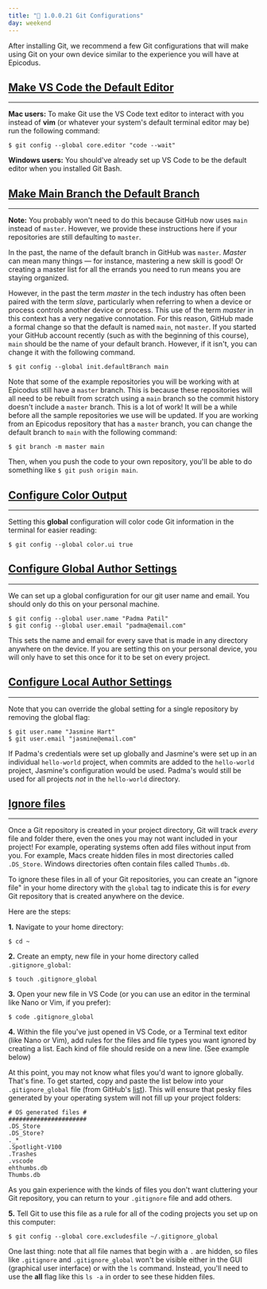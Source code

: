 ```yaml
---
title: "📓 1.0.0.21 Git Configurations"
day: weekend
---
```


After installing Git, we recommend a few Git configurations that will make using Git on your own device similar to the experience you will have at Epicodus.

## [Make VS Code the Default Editor](#make-vs-code-the-default-editor)

---

**Mac users:** To make Git use the VS Code text editor to interact with you instead of **vim** (or whatever your system's default terminal editor may be) run the following command:

```
$ git config --global core.editor "code --wait"
```

**Windows users:** You should've already set up VS Code to be the default editor when you installed Git Bash.

## [Make Main Branch the Default Branch](#make-main-branch-the-default-branch)

---

**Note:** You probably won't need to do this because GitHub now uses `main` instead of `master`. However, we provide these instructions here if your repositories are still defaulting to `master`.

In the past, the name of the default branch in GitHub was `master`.  _Master_ can mean many things — for instance, mastering a new skill is good! Or creating a master list for all the errands you need to run means you are staying organized.

However, in the past the term _master_ in the tech industry has often been paired with the term _slave_, particularly when referring to when a device or process controls another device or process. This use of the term _master_ in this context has a very negative connotation. For this reason, GitHub made a formal change so that the default is named `main`, not `master`. If you started your GitHub account recently (such as with the beginning of this course), `main` should be the name of your default branch. However, if it isn't, you can change it with the following command.

```
$ git config --global init.defaultBranch main
```

Note that some of the example repositories you will be working with at Epicodus still have a `master` branch. This is because these repositories will all need to be rebuilt from scratch using a `main` branch so the commit history doesn't include a `master` branch. This is a lot of work! It will be a while before all the sample repositories we use will be updated. If you are working from an Epicodus repository that has a `master` branch, you can change the default branch to `main` with the following command:

```
$ git branch -m master main
```

Then, when you push the code to your own repository, you'll be able to do something like `$ git push origin main`.

## [Configure Color Output](#configure-color-output)

---

Setting this **global** configuration will color code Git information in the terminal for easier reading:

```shell
$ git config --global color.ui true
```

## [Configure Global Author Settings](#configure-global-author-settings)

---

We can set up a global configuration for our git user name and email. You should only do this on your personal machine.

```shell
$ git config --global user.name "Padma Patil"
$ git config --global user.email "padma@email.com"
```

This sets the name and email for every save that is made in any directory anywhere on the device. If you are setting this on your personal device, you will only have to set this once for it to be set on every project.

## [Configure Local Author Settings](#configure-local-author-settings)

---

Note that you can override the global setting for a single repository by removing the global flag:

```shell
$ git user.name "Jasmine Hart"
$ git user.email "jasmine@email.com"
```

If Padma's credentials were set up globally and Jasmine's were set up in an individual `hello-world` project, when commits are added to the `hello-world` project, Jasmine's configuration would be used. Padma's would still be used for all projects _not_ in the `hello-world` directory.

## [Ignore files](#ignore-files)

---

Once a Git repository is created in your project directory, Git will track _every_ file and folder there, even the ones you may not want included in your project! For example, operating systems often add files without input from you.  For example, Macs create hidden files in most directories called `.DS_Store`. Windows directories often contain files called `Thumbs.db`.

To ignore these files in all of your Git repositories, you can create an "ignore file" in your home directory with the `global` tag to indicate this is for _every_ Git repository that is created anywhere on the device.  

Here are the steps:

**1.**  Navigate to your home directory:

```shell
$ cd ~
```

**2.**  Create an empty, new file in your home directory called `.gitignore_global`:

```shell
$ touch .gitignore_global
```

**3.**  Open your new file in VS Code (or you can use an editor in the terminal like Nano or Vim, if you prefer):

```shell
$ code .gitignore_global
```

**4.**  Within the file you've just opened in VS Code, or a Terminal text editor (like Nano or Vim), add rules for the files and file types you want ignored by creating a list. Each kind of file should reside on a new line. (See example below)

At this point, you may not know what files you'd want to ignore globally. That's fine.  To get started, copy and paste the list below into your `.gitignore_global` file (from GitHub's [list](https://gist.github.com/octocat/9257657)). This will ensure that pesky files generated by your operating system will not fill up your project folders:

```shell
# OS generated files #
######################
.DS_Store
.DS_Store?
._*
.Spotlight-V100
.Trashes
.vscode
ehthumbs.db
Thumbs.db
```

As you gain experience with the kinds of files you don't want cluttering your Git repository, you can return to your `.gitignore` file and add others.

**5.**  Tell Git to use this file as a rule for all of the coding projects you set up on this computer:

```shell
$ git config --global core.excludesfile ~/.gitignore_global
```

One last thing: note that all file names that begin with a `.` are hidden, so files like `.gitignore` and `.gitignore_global` won't be visible either in the GUI (graphical user interface) or with the `ls` command. Instead, you'll need to use the **all** flag like this `ls -a` in order to see these hidden files.

